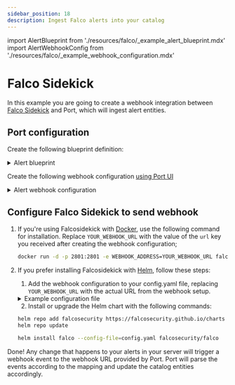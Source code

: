 ```yaml
---
sidebar_position: 18
description: Ingest Falco alerts into your catalog
---
```


import AlertBlueprint from './resources/falco/\_example_alert_blueprint.mdx'
import AlertWebhookConfig from './resources/falco/\_example_webhook_configuration.mdx'

# Falco Sidekick

In this example you are going to create a webhook integration between [Falco Sidekick](https://github.com/falcosecurity/falcosidekick) and Port, which will ingest alert entities.

## Port configuration

Create the following blueprint definition:

<details>
<summary>Alert blueprint</summary>

<AlertBlueprint/>

</details>

Create the following webhook configuration [using Port UI](../../webhook/?operation=ui#configuring-webhook-endpoints)

<details>

<summary>Alert webhook configuration</summary>

1. **Basic details** tab - fill the following details:
   1. Title : `Falco Alert Mapper`;
   2. Identifier : `falco_alert_mapper`;
   3. Description : `A webhook configuration to map Falco sidekicks alerts to Port`;
   4. Icon : `Alert`;
2. **Integration configuration** tab - fill the following JQ mapping:

   <AlertWebhookConfig/>

3. Click **Save** at the bottom of the page.

</details>

## Configure Falco Sidekick to send webhook

1. If you're using Falcosidekick with [Docker](https://github.com/falcosecurity/falcosidekick#with-docker), use the following command for installation. Replace `YOUR_WEBHOOK_URL` with the value of the `url` key you received after creating the webhook configuration;

   ```bash showLineNumbers
   docker run -d -p 2801:2801 -e WEBHOOK_ADDRESS=YOUR_WEBHOOK_URL falcosecurity/falcosidekick
   ```

2. If you prefer installing Falcosidekick with [Helm](https://github.com/falcosecurity/falcosidekick#with-helm), follow these steps:

   1. Add the webhook configuration to your config.yaml file, replacing `YOUR_WEBHOOK_URL` with the actual URL from the webhook setup.

   <details>
   <summary>Example configuration file</summary>

   ```yaml showLineNumbers
   webhook:
     address: YOUR_WEBHOOK_URL
   ```

   </details>

   2. Install or upgrade the Helm chart with the following commands:

   ```bash showLineNumbers
   helm repo add falcosecurity https://falcosecurity.github.io/charts
   helm repo update

   helm install falco --config-file=config.yaml falcosecurity/falco
   ```

Done! Any change that happens to your alerts in your server will trigger a webhook event to the webhook URL provided by Port. Port will parse the events according to the mapping and update the catalog entities accordingly.
